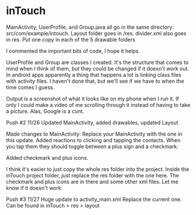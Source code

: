 inTouch
=======
MainActivity, UserProfile, and Group.java all go in the same directory: src/com/example/intouch.
Layout folder goes in /res.
divider.xml also goes in res. Put one copy in each of the 5 drawable folders

I commented the important bits of code, I hope it helps.

UserProfile and Group are classes I created. It's the structure that comes to mind when I think of them, but they could be changed if it doesn't work out. In android apps apparently a thing that happens a lot is linking class files with activity files. I haven't done that, but we'll see if we have to when the time comes I guess. 

Output is a screenshot of what it looks like on my phone when I run it. If only I could make a video of me scrolling through it instead of having to take a picture. Alas, Google is a cunt.



Push #2 11/26 
Updated MainActivity, added drawables, updated Layout

Made changes to MainActivity:
Replace your MainActivity with the one in this update.
Added reactions to clicking and tapping the contacts. When you tap them they should toggle between a plus sign
and a checkmark.

Added checkmark and plus icons.

I think it's easier to just copy the whole res folder into the project. Inside the inTouch project folder, just
replace the res folder with the one here. The checkmark and plus icons are in there and some other xml files.
Let me know if it doesn't work.

Push #3 11/27
Huge update to activity_main.xml
Replace the current one. Can be found in inTouch > res > layout